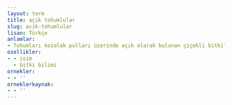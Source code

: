```yaml
---
layout: term
title: açık tohumlular
slug: acik-tohumlular
lisan: Türkçe
anlamlar:
- Tohumları kozalak pulları üzerinde açık olarak bulunan çiçekli bitkilerin ayrıldığı iki büyük daldan biri; çıplak tohumlular
ozellikler:
- - isim
  - bitki bilimi
ornekler:
- - ''
orneklerkaynak:
- - ''
---
```


